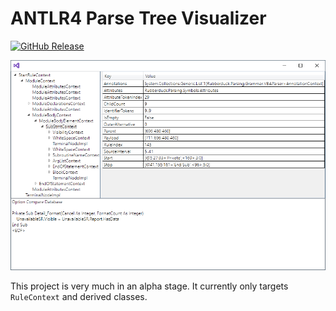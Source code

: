 # ANTLR4 Parse Tree Visualizer

[![GitHub Release](https://img.shields.io/github/release/zspitz/antlr4parsetreevisualizer.svg?style=flat&max-age=86400)](https://github.com/zspitz/ANTLR4ParseTreeVisualizer/releases)

![Screenshot](screenshot.png)

This project is very much in an alpha stage. It currently only targets `RuleContext` and derived classes.
